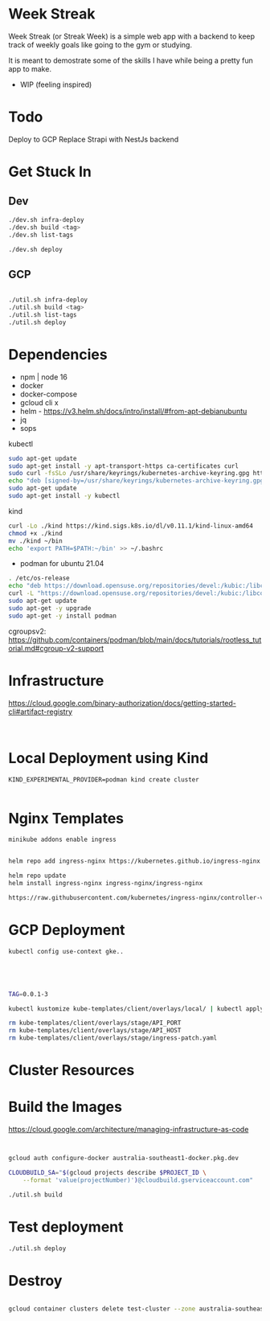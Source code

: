 # Week Streak 

Week Streak (or Streak Week) is a simple web app with a backend to keep track of weekly goals like going to the gym or studying.

It is meant to demostrate some of the skills I have while being a pretty fun app to make. 

- WIP (feeling inspired)


# Todo

Deploy to GCP
Replace Strapi with NestJs backend


# Get Stuck In

## Dev

```bash
./dev.sh infra-deploy
./dev.sh build <tag>
./dev.sh list-tags

./dev.sh deploy

```

## GCP

```bash

./util.sh infra-deploy
./util.sh build <tag>
./util.sh list-tags
./util.sh deploy
```



# Dependencies


- npm | node 16
- docker
- docker-compose
- gcloud cli
x
- helm - https://v3.helm.sh/docs/intro/install/#from-apt-debianubuntu
- jq
- sops

kubectl

```bash
sudo apt-get update
sudo apt-get install -y apt-transport-https ca-certificates curl
sudo curl -fsSLo /usr/share/keyrings/kubernetes-archive-keyring.gpg https://packages.cloud.google.com/apt/doc/apt-key.gpg
echo "deb [signed-by=/usr/share/keyrings/kubernetes-archive-keyring.gpg] https://apt.kubernetes.io/ kubernetes-xenial main" | sudo tee /etc/apt/sources.list.d/kubernetes.list
sudo apt-get update
sudo apt-get install -y kubectl
```

kind 
```bash
curl -Lo ./kind https://kind.sigs.k8s.io/dl/v0.11.1/kind-linux-amd64
chmod +x ./kind
mv ./kind ~/bin
echo 'export PATH=$PATH:~/bin' >> ~/.bashrc

```


- podman for ubuntu 21.04 
```bash
. /etc/os-release
echo "deb https://download.opensuse.org/repositories/devel:/kubic:/libcontainers:/stable/xUbuntu_${VERSION_ID}/ /" | sudo tee /etc/apt/sources.list.d/devel:kubic:libcontainers:stable.list
curl -L "https://download.opensuse.org/repositories/devel:/kubic:/libcontainers:/stable/xUbuntu_${VERSION_ID}/Release.key" | sudo apt-key add -
sudo apt-get update
sudo apt-get -y upgrade
sudo apt-get -y install podman
```
cgroupsv2: https://github.com/containers/podman/blob/main/docs/tutorials/rootless_tutorial.md#cgroup-v2-support



# Infrastructure

https://cloud.google.com/binary-authorization/docs/getting-started-cli#artifact-registry
```


```


# Local Deployment using Kind

```
KIND_EXPERIMENTAL_PROVIDER=podman kind create cluster


```

# Nginx Templates
```bash
minikube addons enable ingress


helm repo add ingress-nginx https://kubernetes.github.io/ingress-nginx

helm repo update
helm install ingress-nginx ingress-nginx/ingress-nginx

https://raw.githubusercontent.com/kubernetes/ingress-nginx/controller-v1.0.0/deploy/static/provider/baremetal/deploy.yaml
```

# GCP Deployment 

```bash
kubectl config use-context gke..





TAG=0.0.1-3

kubectl kustomize kube-templates/client/overlays/local/ | kubectl apply -f -

rm kube-templates/client/overlays/stage/API_PORT
rm kube-templates/client/overlays/stage/API_HOST
rm kube-templates/client/overlays/stage/ingress-patch.yaml

```

# Cluster Resources


# Build the Images


https://cloud.google.com/architecture/managing-infrastructure-as-code
```bash


gcloud auth configure-docker australia-southeast1-docker.pkg.dev

CLOUDBUILD_SA="$(gcloud projects describe $PROJECT_ID \
    --format 'value(projectNumber)')@cloudbuild.gserviceaccount.com"

./util.sh build
```

# Test deployment

```bash
./util.sh deploy

```


# Destroy

```bash

gcloud container clusters delete test-cluster --zone australia-southeast1-a

```


